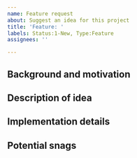 ```yaml
---
name: Feature request
about: Suggest an idea for this project
title: 'Feature: '
labels: Status:1-New, Type:Feature
assignees: ''

---
```


## Background and motivation

## Description of idea

## Implementation details

## Potential snags
